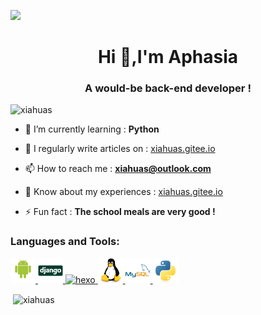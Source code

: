 ![](https://gitee.com/xiahuas/picture-bed/raw/master/wallhaven-lmjgpr.jpg)  

<h1 align="center">Hi 👋,I'm Aphasia</h1>
<h3 align="center">A would-be back-end developer !</h3>

<p align="left"> <img src="https://komarev.com/ghpvc/?username=xiahuas&label=Profile%20views&color=0e75b6&style=flat" alt="xiahuas" /> </p>

- 🌱 I’m currently learning : **Python**

- 📝 I regularly write articles on : [xiahuas.gitee.io](xiahuas.gitee.io)

- 📫 How to reach me : **xiahuas@outlook.com**

- 📄 Know about my experiences : [xiahuas.gitee.io](xiahuas.gitee.io)

- ⚡ Fun fact : **The school meals are very good !**


<h3 align="left">Languages and Tools:</h3>
<p align="left"> <a href="https://developer.android.com" target="_blank"> <img src="https://raw.githubusercontent.com/devicons/devicon/master/icons/android/android-original-wordmark.svg" alt="android" width="40" height="40"/> </a> <a href="https://www.djangoproject.com/" target="_blank"> <img src="https://raw.githubusercontent.com/devicons/devicon/master/icons/django/django-original.svg" alt="django" width="40" height="40"/> </a> <a href="hexo.io/" target="_blank"> <img src="https://www.vectorlogo.zone/logos/hexoio/hexoio-icon.svg" alt="hexo" width="40" height="40"/> </a> <a href="https://www.linux.org/" target="_blank"> <img src="https://raw.githubusercontent.com/devicons/devicon/master/icons/linux/linux-original.svg" alt="linux" width="40" height="40"/> </a> <a href="https://www.mysql.com/" target="_blank"> <img src="https://raw.githubusercontent.com/devicons/devicon/master/icons/mysql/mysql-original-wordmark.svg" alt="mysql" width="40" height="40"/> </a> <a href="https://www.python.org" target="_blank"> <img src="https://raw.githubusercontent.com/devicons/devicon/master/icons/python/python-original.svg" alt="python" width="40" height="40"/> </a> </p>

<p>&nbsp;<img align="center" src="https://github-readme-stats.vercel.app/api?username=xiahuas&show_icons=true&locale=en" alt="xiahuas" /></p>

